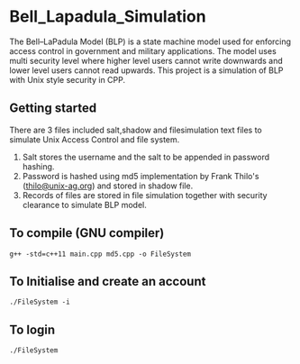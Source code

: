 # Bell_Lapadula_Simulation
The Bell–LaPadula Model (BLP) is a state machine model used for enforcing access control in government and military applications. The model uses multi security level where higher level users cannot write downwards and lower level users cannot read upwards.
This project is a simulation of BLP with Unix style security in CPP.

## Getting started
There are 3 files included salt,shadow and filesimulation text files to simulate Unix Access Control and file system. 
1. Salt stores the username and the salt to be appended in password hashing.
2. Password is hashed using md5 implementation by Frank Thilo's (thilo@unix-ag.org) and stored in shadow file.
3. Records of files are stored in file simulation together with security clearance to simulate BLP model.

## To compile (GNU compiler)
```g++ -std=c++11 main.cpp md5.cpp -o FileSystem```

## To Initialise and create an account
```./FileSystem -i```

## To login
```./FileSystem```
